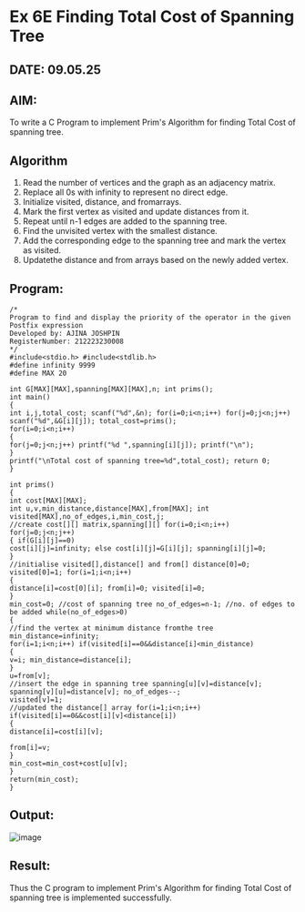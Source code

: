 # Ex 6E Finding Total Cost of Spanning Tree
## DATE: 09.05.25
## AIM:
To write a C Program to implement Prim's Algorithm for finding Total Cost of spanning tree.
## Algorithm
1.  Read the number of vertices and the graph as an adjacency matrix.
2.	Replace all 0s with infinity to represent no direct edge.
3.	Initialize visited, distance, and fromarrays.
4.	Mark the first vertex as visited and update distances from it.
5.	Repeat until n-1 edges are added to the spanning tree.
6.	Find the unvisited vertex with the smallest distance.
7.	Add the corresponding edge to the spanning tree and mark the vertex as visited.
8.	Updatethe distance and from arrays based on the newly added vertex.

## Program:
```
/*
Program to find and display the priority of the operator in the given Postfix expression
Developed by: AJINA JOSHPIN
RegisterNumber: 212223230008
*/
#include<stdio.h> #include<stdlib.h>
#define infinity 9999
#define MAX 20

int G[MAX][MAX],spanning[MAX][MAX],n; int prims();
int main()
{
int i,j,total_cost; scanf("%d",&n); for(i=0;i<n;i++) for(j=0;j<n;j++) scanf("%d",&G[i][j]); total_cost=prims();
for(i=0;i<n;i++)
{
for(j=0;j<n;j++) printf("%d ",spanning[i][j]); printf("\n");
}
printf("\nTotal cost of spanning tree=%d",total_cost); return 0;
}
 
int prims()
{
int cost[MAX][MAX];
int u,v,min_distance,distance[MAX],from[MAX]; int visited[MAX],no_of_edges,i,min_cost,j;
//create cost[][] matrix,spanning[][] for(i=0;i<n;i++) for(j=0;j<n;j++)
{ if(G[i][j]==0)
cost[i][j]=infinity; else cost[i][j]=G[i][j]; spanning[i][j]=0;
}
//initialise visited[],distance[] and from[] distance[0]=0;
visited[0]=1; for(i=1;i<n;i++)
{
distance[i]=cost[0][i]; from[i]=0; visited[i]=0;
}
min_cost=0; //cost of spanning tree no_of_edges=n-1; //no. of edges to be added while(no_of_edges>0)
{
//find the vertex at minimum distance fromthe tree min_distance=infinity;
for(i=1;i<n;i++) if(visited[i]==0&&distance[i]<min_distance)
{
v=i; min_distance=distance[i];
}
u=from[v];
//insert the edge in spanning tree spanning[u][v]=distance[v]; spanning[v][u]=distance[v]; no_of_edges--;
visited[v]=1;
//updated the distance[] array for(i=1;i<n;i++) if(visited[i]==0&&cost[i][v]<distance[i])
{
distance[i]=cost[i][v];
 
from[i]=v;
}
min_cost=min_cost+cost[u][v];
}
return(min_cost);
}

```

## Output:

![image](https://github.com/user-attachments/assets/f5d19db2-9fde-461d-b046-8052bb33d6d9)

## Result:
Thus the C program to implement Prim's Algorithm for finding Total Cost of spanning tree is implemented successfully.
